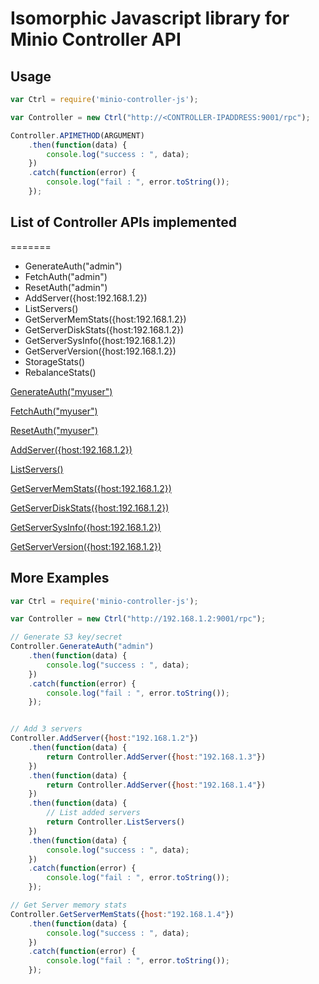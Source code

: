 # Isomorphic Javascript library for Minio Controller API

## Usage

```js
var Ctrl = require('minio-controller-js');

var Controller = new Ctrl("http://<CONTROLLER-IPADDRESS:9001/rpc");

Controller.APIMETHOD(ARGUMENT)
    .then(function(data) {
        console.log("success : ", data);
    })
    .catch(function(error) {
        console.log("fail : ", error.toString());
    });
```

## List of Controller APIs implemented
=======
* GenerateAuth("admin")
* FetchAuth("admin")
* ResetAuth("admin")
* AddServer({host:192.168.1.2})
* ListServers()
* GetServerMemStats({host:192.168.1.2})
* GetServerDiskStats({host:192.168.1.2})
* GetServerSysInfo({host:192.168.1.2})
* GetServerVersion({host:192.168.1.2})
* StorageStats()
* RebalanceStats()

[GenerateAuth("myuser")](./examples/gen-auth.js)

[FetchAuth("myuser")](./examples/fetch-auth.js)

[ResetAuth("myuser")](./examples/reset-auth.js)

[AddServer({host:192.168.1.2})](./examples/add-server.js)

[ListServers()](./examples/list-servers.js)

[GetServerMemStats({host:192.168.1.2})](./examples/get-server-memstats.js)

[GetServerDiskStats({host:192.168.1.2})](./examples/get-server-diskstats.js)

[GetServerSysInfo({host:192.168.1.2})](./examples/get-server-sysinfo.js)

[GetServerVersion({host:192.168.1.2})](./examples/get-server-version.js)

## More Examples

```js
var Ctrl = require('minio-controller-js');

var Controller = new Ctrl("http://192.168.1.2:9001/rpc");

// Generate S3 key/secret
Controller.GenerateAuth("admin")
    .then(function(data) {
        console.log("success : ", data);
    })
    .catch(function(error) {
        console.log("fail : ", error.toString());
    });


// Add 3 servers
Controller.AddServer({host:"192.168.1.2"})
    .then(function(data) {
        return Controller.AddServer({host:"192.168.1.3"})
    })
    .then(function(data) {
        return Controller.AddServer({host:"192.168.1.4"})
    })
    .then(function(data) {
        // List added servers
        return Controller.ListServers()
    })
    .then(function(data) {
        console.log("success : ", data);
    })
    .catch(function(error) {
        console.log("fail : ", error.toString());
    });

// Get Server memory stats
Controller.GetServerMemStats({host:"192.168.1.4"})
    .then(function(data) {
        console.log("success : ", data);
    })
    .catch(function(error) {
        console.log("fail : ", error.toString());
    });
